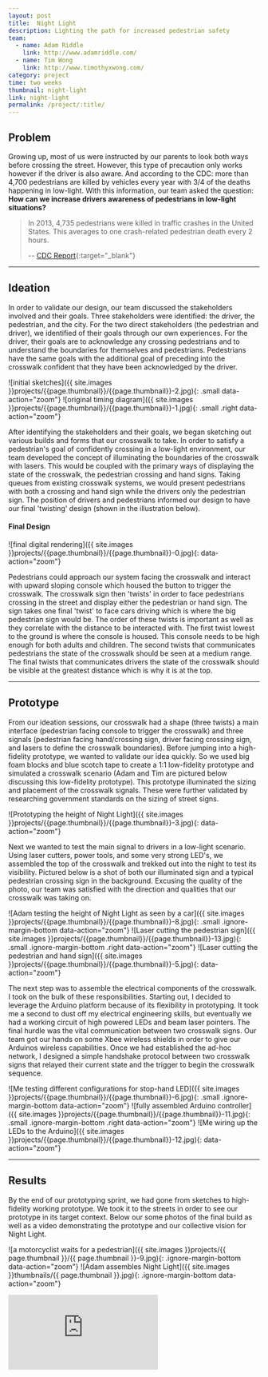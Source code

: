 ```yaml
---
layout: post
title:  Night Light
description: Lighting the path for increased pedestrian safety
team: 
  - name: Adam Riddle
    link: http://www.adamriddle.com/
  - name: Tim Wong
    link: http://www.timothyxwong.com/
category: project
time: two weeks
thumbnail: night-light
link: night-light
permalink: /project/:title/
---
```



## Problem
Growing up, most of us were instructed by our parents to look both ways before crossing the street. However, this type of precaution only works
however if the driver is also aware. And according to the CDC: 
more than 4,700 pedestrians are killed by vehicles every year with 3/4 of the deaths happening in low-light.
With this information, our team asked the question: **How can we increase drivers awareness of pedestrians in low-light situations?**

> In 2013, 4,735 pedestrians were killed in traffic crashes in the United States. This averages to one crash-related pedestrian death every 2 hours.
>
> -- [CDC Report](https://www.cdc.gov/motorvehiclesafety/pedestrian_safety/){:target="_blank"}


<hr class='magnifying'>

## Ideation
In order to validate our design, our team discussed the stakeholders involved and their goals.
Three stakeholders were identified: the driver, the pedestrian, and the city.
For the two direct stakeholders (the pedestrian and driver), we identified of their goals through our own experiences. For the driver, their goals are to acknowledge any crossing pedestrians and to understand the boundaries for themselves and pedestrians. Pedestrians have the same goals with the additional goal of preceding into the crosswalk confident that they have been acknowledged by the driver. 
 
![initial sketches]({{ site.images }}projects/{{page.thumbnail}}/{{page.thumbnail}}-2.jpg){: .small data-action="zoom"}
![original timing diagram]({{ site.images }}projects/{{page.thumbnail}}/{{page.thumbnail}}-1.jpg){: .small .right data-action="zoom"}

After identifying the stakeholders and their goals, we began sketching out various builds and forms that our crosswalk to take.
In order to satisfy a pedestrian's goal of confidently crossing in a low-light environment, our team developed the concept of illuminating the boundaries of the crosswalk with lasers. This would be coupled with the primary ways of displaying the state of the crosswalk, the pedestrian crossing and hand signs.
Taking queues from existing crosswalk systems, we would present pedestrians with both a crossing and hand sign while the drivers only the pedestrian sign. The position of drivers and pedestrians informed our design to have our final 'twisting' design (shown in the illustration below).

#### Final Design

![final digital rendering]({{ site.images }}projects/{{page.thumbnail}}/{{page.thumbnail}}-0.jpg){: data-action="zoom"}

Pedestrians could approach our system facing the crosswalk and interact with upward sloping console which housed the button to trigger the crosswalk. The crosswalk sign then 'twists' in order to face pedestrians crossing in the street and display either the pedestrian or hand sign. The sign takes one final 'twist' to face cars driving which is where the big pedestrian sign would be. The order of these twists is important as well as they correlate with the distance to be interacted with. The first twist lowest to the ground is where the console is housed. This console needs to be high enough for both adults and children. The second twists that communicates pedestrians the state of the crosswalk should be seen at a medium range. The final twists that communicates drivers the state of the crosswalk should be visible at the greatest distance which is why it is at the top.

<hr class='flex'>

## Prototype
From our ideation sessions, our crosswalk had a shape (three twists) a main interface (pedestrian facing console to trigger the crosswalk) and three signals (pedestrian facing hand/crossing sign, driver facing crossing sign, and lasers to define the crosswalk boundaries). Before jumping into a high-fidelity prototype, we wanted to validate our idea quickly. So we used big foam blocks and blue scotch tape to create a 1:1 low-fidelity prototype and simulated a crosswalk scenario (Adam and Tim are pictured below discussing this low-fidelity prototype). This prototype illuminated the sizing and placement of the crosswalk signals. These were further validated by researching government standards on the sizing of street signs. 

![Prototyping the height of Night Light]({{ site.images }}projects/{{page.thumbnail}}/{{page.thumbnail}}-3.jpg){: data-action="zoom"}

Next we wanted to test the main signal to drivers in a low-light scenario. Using laser cutters, power tools, and some very strong LED's, we assembled the top of the crosswalk and trekked out into the night to test its visibility. Pictured below is a shot of both our illuminated sign and a typical pedestrian crossing sign in the background. Excusing the quality of the photo, our team was satisfied with the direction and qualities that our crosswalk was taking on.

![Adam testing the height of Night Light as seen by a car]({{ site.images }}projects/{{page.thumbnail}}/{{page.thumbnail}}-8.jpg){: .small .ignore-margin-bottom data-action="zoom"}
![Laser cutting the pedestrian sign]({{ site.images }}projects/{{page.thumbnail}}/{{page.thumbnail}}-13.jpg){: .small .ignore-margin-bottom .right data-action="zoom"}
![Laser cutting the pedestrian and hand sign]({{ site.images }}projects/{{page.thumbnail}}/{{page.thumbnail}}-5.jpg){: data-action="zoom"}

The next step was to assemble the electrical components of the crosswalk. I took on the bulk of these responsibilities. Starting out, I decided to leverage the Arduino platform because of its flexibility in prototyping. It took me a second to dust off my electrical engineering skills, but eventually we had a working circuit of high powered LEDs and beam laser pointers. The final hurdle was the vital communication between two crosswalk signs. Our team got our hands on some Xbee wireless shields in order to give our Arduinos wireless capabilities. Once we had established the ad-hoc network, I designed a simple handshake protocol between two crosswalk signs that relayed their current state and the trigger to begin the crosswalk sequence.

![Me testing different configurations for stop-hand LED]({{ site.images }}projects/{{page.thumbnail}}/{{page.thumbnail}}-6.jpg){: .small .ignore-margin-bottom data-action="zoom"}
![fully assembled Arduino controller]({{ site.images }}projects/{{page.thumbnail}}/{{page.thumbnail}}-11.jpg){: .small .ignore-margin-bottom .right data-action="zoom"}
![Me wiring up the LEDs to the Arduino]({{ site.images }}projects/{{page.thumbnail}}/{{page.thumbnail}}-12.jpg){: data-action="zoom"}

<hr class='hundred'>

## Results
By the end of our prototyping sprint, we had gone from sketches to high-fidelity working prototype. We took it to the streets in order to see our prototype in its target context. Below our some photos of the final build as well as a video demonstrating the prototype and our collective vision for Night Light.

![a motorcyclist waits for a pedestrian]({{ site.images }}projects/{{ page.thumbnail }}/{{ page.thumbnail }}-9.jpg){: .ignore-margin-bottom data-action="zoom"}
![Adam assembles Night Light]({{ site.images }}thumbnails/{{ page.thumbnail }}.jpg){: .ignore-margin-bottom data-action="zoom"}
<div class="vimeo-embed">
<iframe src="https://player.vimeo.com/video/164376095?color=ffffff&title=0&byline=0&portrait=0" frameborder="0" webkitallowfullscreen mozallowfullscreen allowfullscreen></iframe>
</div>

